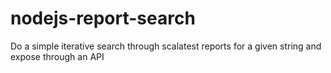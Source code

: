 nodejs-report-search
====================

Do a simple iterative search through scalatest reports for a given string and expose through an API
